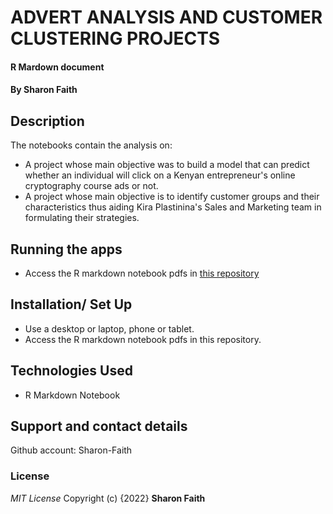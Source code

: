 # ADVERT ANALYSIS AND CUSTOMER CLUSTERING PROJECTS
#### R Mardown document
#### By **Sharon Faith**
## Description
The notebooks contain the analysis on:
*  A project whose main objective was to build a model that can predict whether an individual will click on a Kenyan entrepreneur's online cryptography course ads or not.
* A project whose main objective is to identify customer groups and their characteristics thus aiding Kira Plastinina's Sales and Marketing team in formulating their strategies.


## Running the apps
*  Access the R markdown notebook pdfs in [this repository](https://github.com/Sharon-Faith/clust-proj)


## Installation/ Set Up
* Use a desktop or laptop, phone or tablet.
* Access the R markdown notebook pdfs in this repository.


## Technologies Used
* R Markdown Notebook


## Support and contact details
Github account: Sharon-Faith

### License
*MIT License*
Copyright (c) {2022} **Sharon Faith**

